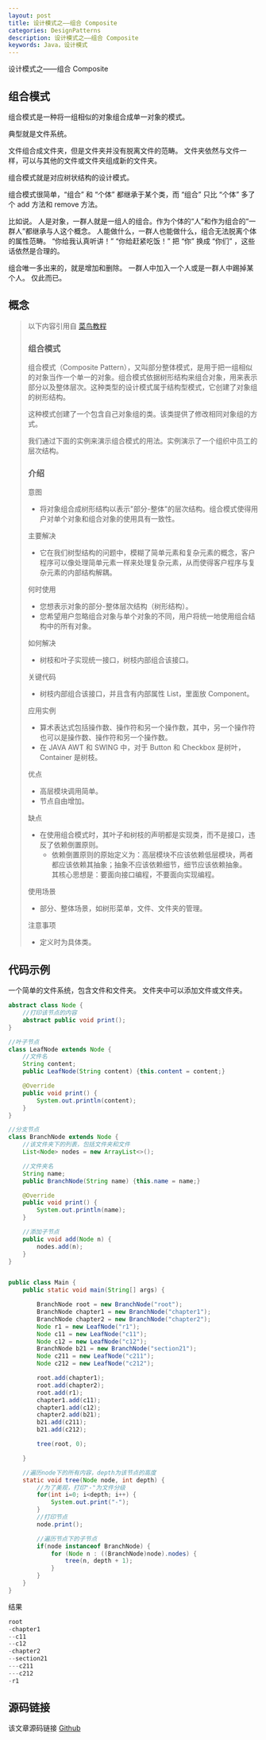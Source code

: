 ```yaml
---
layout: post
title: 设计模式之——组合 Composite
categories: DesignPatterns
description: 设计模式之——组合 Composite
keywords: Java，设计模式
---
```


设计模式之——组合 Composite

## 组合模式
组合模式是一种将一组相似的对象组合成单一对象的模式。

典型就是文件系统。

文件组合成文件夹，但是文件夹并没有脱离文件的范畴。
文件夹依然与文件一样，可以与其他的文件或文件夹组成新的文件夹。

组合模式就是对应树状结构的设计模式。

组合模式很简单，“组合” 和 “个体” 都继承于某个类，而 “组合” 只比 “个体” 多了个 add 方法和 remove 方法。

比如说。
人是对象，一群人就是一组人的组合。作为个体的“人”和作为组合的“一群人”都继承与人这个概念。
人能做什么，一群人也能做什么，组合无法脱离个体的属性范畴。
“你给我认真听讲！”
“你给赶紧吃饭！”
把 “你” 换成 “你们” ，这些话依然是合理的。

组合唯一多出来的，就是增加和删除。
一群人中加入一个人或是一群人中踢掉某个人。
仅此而已。

## 概念

> 以下内容引用自 [菜鸟教程](https://www.runoob.com/design-pattern/composite-pattern.html)
> 
> ### 组合模式
> 组合模式（Composite Pattern），又叫部分整体模式，是用于把一组相似的对象当作一个单一的对象。组合模式依据树形结构来组合对象，用来表示部分以及整体层次。这种类型的设计模式属于结构型模式，它创建了对象组的树形结构。
> 
> 这种模式创建了一个包含自己对象组的类。该类提供了修改相同对象组的方式。
> 
> 我们通过下面的实例来演示组合模式的用法。实例演示了一个组织中员工的层次结构。
> 
> ### 介绍
> 意图
> - 将对象组合成树形结构以表示"部分-整体"的层次结构。组合模式使得用户对单个对象和组合对象的使用具有一致性。
> 
> 主要解决
> - 它在我们树型结构的问题中，模糊了简单元素和复杂元素的概念，客户程序可以像处理简单元素一样来处理复杂元素，从而使得客户程序与复杂元素的内部结构解耦。
> 
> 何时使用
> - 您想表示对象的部分-整体层次结构（树形结构）。 
> - 您希望用户忽略组合对象与单个对象的不同，用户将统一地使用组合结构中的所有对象。
> 
> 如何解决
> - 树枝和叶子实现统一接口，树枝内部组合该接口。
> 
> 关键代码
> - 树枝内部组合该接口，并且含有内部属性 List，里面放 Component。
> 
> 应用实例
> - 算术表达式包括操作数、操作符和另一个操作数，其中，另一个操作符也可以是操作数、操作符和另一个操作数。
> - 在 JAVA AWT 和 SWING 中，对于 Button 和 Checkbox 是树叶，Container 是树枝。
> 
> 优点
> - 高层模块调用简单。 
> - 节点自由增加。
> 
> 缺点
> - 在使用组合模式时，其叶子和树枝的声明都是实现类，而不是接口，违反了依赖倒置原则。
> 	- 依赖倒置原则的原始定义为：高层模块不应该依赖低层模块，两者都应该依赖其抽象；抽象不应该依赖细节，细节应该依赖抽象。<br>
> 	  其核心思想是：要面向接口编程，不要面向实现编程。
> 
> 使用场景
> - 部分、整体场景，如树形菜单，文件、文件夹的管理。
> 
> 注意事项
> - 定义时为具体类。

## 代码示例
一个简单的文件系统，包含文件和文件夹。
文件夹中可以添加文件或文件夹。

```java
abstract class Node {
    //打印该节点的内容
    abstract public void print();
}

//叶子节点
class LeafNode extends Node {
    //文件名
    String content;
    public LeafNode(String content) {this.content = content;}

    @Override
    public void print() {
        System.out.println(content);
    }
}

//分支节点
class BranchNode extends Node {
    //该文件夹下的列表，包括文件夹和文件
    List<Node> nodes = new ArrayList<>();

    //文件夹名
    String name;
    public BranchNode(String name) {this.name = name;}

    @Override
    public void print() {
        System.out.println(name);
    }

    //添加子节点
    public void add(Node n) {
        nodes.add(n);
    }
}


public class Main {
    public static void main(String[] args) {

        BranchNode root = new BranchNode("root");
        BranchNode chapter1 = new BranchNode("chapter1");
        BranchNode chapter2 = new BranchNode("chapter2");
        Node r1 = new LeafNode("r1");
        Node c11 = new LeafNode("c11");
        Node c12 = new LeafNode("c12");
        BranchNode b21 = new BranchNode("section21");
        Node c211 = new LeafNode("c211");
        Node c212 = new LeafNode("c212");

        root.add(chapter1);
        root.add(chapter2);
        root.add(r1);
        chapter1.add(c11);
        chapter1.add(c12);
        chapter2.add(b21);
        b21.add(c211);
        b21.add(c212);

        tree(root, 0);

    }

    //遍历node下的所有内容，depth为该节点的高度
    static void tree(Node node, int depth) {
        //为了美观，打印"-"为文件分级
        for(int i=0; i<depth; i++) {
            System.out.print("-");
        }
        //打印节点
        node.print();

        //遍历节点下的子节点
        if(node instanceof BranchNode) {
            for (Node n : ((BranchNode)node).nodes) {
                tree(n, depth + 1);
            }
        }
    }
}
```

结果
```java
root
-chapter1
--c11
--c12
-chapter2
--section21
---c211
---c212
-r1
```

## 源码链接
该文章源码链接 [Github](https://github.com/kekaiyuan/designpatterns/tree/main/src/main/java/com/kky/dp/composite)